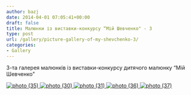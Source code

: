 ```yaml
---
author: bazj
date: 2014-04-01 07:05:41+00:00
draft: false
title: Малюнки із виставки-конкурсу “Мій Шевченко" - 3
type: post
url: /gallery/picture-gallery-of-my-shevchenko-3/
categories:
- Gallery
---
```


3-та галерея малюнків із виставки-конкурсу дитячого малюнку “Мій Шевченко"

[![photo (35)](http://www.ozeukes.com/wp-content/uploads/2014/04/photo-35.jpg)
](http://www.ozeukes.com/wp-content/uploads/2014/04/photo-35.jpg)[![photo (30)](http://www.ozeukes.com/wp-content/uploads/2014/04/photo-30.jpg)
](http://www.ozeukes.com/wp-content/uploads/2014/04/photo-30.jpg)[![photo (31)](http://www.ozeukes.com/wp-content/uploads/2014/04/photo-31.jpg)
](http://www.ozeukes.com/wp-content/uploads/2014/04/photo-31.jpg)[![photo (36)](http://www.ozeukes.com/wp-content/uploads/2014/04/photo-36.jpg)
](http://www.ozeukes.com/wp-content/uploads/2014/04/photo-36.jpg)[![photo (37)](http://www.ozeukes.com/wp-content/uploads/2014/04/photo-37.jpg)
](http://www.ozeukes.com/wp-content/uploads/2014/04/photo-37.jpg)
